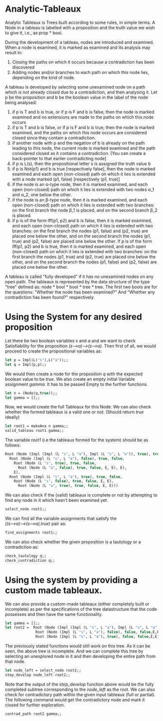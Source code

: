 # Analytic-Tableaux

Analytic Tableaux is Trees built according to some rules, in simple terms. A Node in a tableau is labelled with a proposition and the truth value we wish to give it, i.e., as prop * bool. 

During the development of a tableau, nodes are introduced and examined.  When a node is examined, it is marked as examined and its analysis may result in:

1. Closing the paths on which it occurs because a contradiction has been discovered
2. Adding nodes and/or branches to each path on which this node lies, depending on the kind of node. 

A tableau is developed by selecting some unexamined node on a path which is not already closed due to a contradiction, and then analysing it.  Let p be the proposition and b be the boolean value in the label of the node being analysed:

  1. if p is T and b is true, or if p is F and b is false, then the node is marked examined and no extensions are made to the paths on which this node occurs
  2. if p is T and b is false, or if p is F and b is true, then the node is marked examined, and the paths on which this node occurs are considered closed  since they contain a contradiction.
  3. if another node with p and the negation of b is already on the path leading to this node, the current node is marked examined and the path considered closed as it contains a contradiction. [You can create a back-pointer to that earlier contradicting node]
  4. if p is L(s), then the propositional letter s is assigned the truth value b
  5. if p is Not(p1) and b is true [respectively false], then the node is marked examined and each open (non-closed) path on which it lies is extended with a node marked (p1, false) [respectively  (p1, true)]
  6. if the node is an α-type node, then it is marked examined, and each open (non-closed) path on which it lies is extended with two nodes α_1 and α_2, one below the other. 
  7. if the node is an β-type node, then it is marked examined, and each open (non-closed) path on which it lies is extended with two branches: on the first branch the node β_1 is placed, and on the second branch β_2 is placed.
  8. if p is of the form Iff(p1, p2) and b is false, then  it is marked examined, and each open (non-closed) path on which it lies is extended with two branches: on the first branch the nodes (p1, false) and (p2, true) are placed one below the other, and on the second branch the nodes (p1, true) and (p2, false) are placed one below the other.  If p is of the form Iff(p1, p2) and b is true, then  it is marked examined, and each open (non-closed) path on which it lies is extended with two branches: on the first branch the nodes (p1, true) and (p2, true) are placed one below the other, and on the second branch the nodes (p1, false) and (p2, false) are placed one below the other.  

A tableau is called "fully developed" if it has no unexamined nodes on any open path. The tableaux is represented by the data structure of the type "tree" defined as: node * bool * bool * tree * tree. The first two bools are for the questions: "Whether the node has been examined?" And "Whether any contradiction has been found?" respectively. 

# Using the System for any desired proposition
Let there be two boolean variables *s* and *a* and we want to check Satisfiability for the proposition *(s⟶a)⟶(s⟶a)*. Then first of all, we would proceed to create the propositional variables as:
```ocaml
let p = Impl(L("s"),L("a"));;
let q = Impl(p,p);;
```

We would then create a node for the proposition *q* with the expected boolean value to be *true*. We also create an empty initial Variable assignment *gamma*. It has to be passed Empty to the further functions.
```ocaml
let n = (Node(q,true));;
let gamma = [];;
```

Now, we would create the full Tableaux for this Node. We can also check whether the formed tableaux is a valid one or not. (Should return *true* ideally)
```ocaml
let root1 = makeAna n gamma;;
valid_tableau root1 gamma;;
```

The variable *root1* (i.e the tableaux formed for the system) should be as follows:
```ocaml
Root (Node (Impl (Impl (L "s", L "a"), Impl (L "s", L "a")), true), true, false,
  Root (Node (Impl (L "s", L "a"), false), true, false,
    Root (Node (L "s", true), true, false,
      Root (Node (L "a", false), true, false, E, E), E),
    E),
  Root (Node (Impl (L "s", L "a"), true), true, false,
    Root (Node (L "s", false), true, false, E, E),
      Root (Node (L "a", true), true, false, E, E)))
```

We can also check if the (valid) tableaux is complete or not by attempting to find any node in it which hasn't been examined yet.
```ocaml
select_node root1;;
```

We can find all the variable assignments that satisfy the *((s⟶a)⟶(s⟶a),true)* pair as:
```ocaml
find_assignments root1;;
```

We can also check whether the given proposition is a tautology or a contradiction as:
```ocaml
check_tautology q;;
check_contradiction q;;
```

# Using the system by providing a custom made tableaux.
We can also provide a custom-made tableaux (either completely built or incomplete) as per the specifications of the tree datastructure that the code possesses and then have the same functionality.
```ocaml
let gamma = [];;
let root2 =  Root (Node (Impl (Impl (L "s", L "a"), Impl (L "s", L "a")), true), true, false,
              Root (Node (Impl (L "s", L "a"), false), false, false,E,E),
              Root (Node (Impl (L "s", L "a"), true), false, false,E,E));;
```

The previously stated functions would still work on this tree. As it can be seen, the above tree is incomplete. And we can complete this tree by selecting an unexplored node in it and then developing the entire path from that node. 
```ocaml
let node_left = select_node root2;;
step_develop node_left root2;;
```

Note that the output of the *step_develop* function above would be the fully completed subtree corresponding to the *node_left* as the root. We can also check for contradictory path within the given input tableaux (full or partial). The following command would get the contradictory node and mark it closed for further exploration.
```ocaml
contrad_path root2 gamma;;
```

